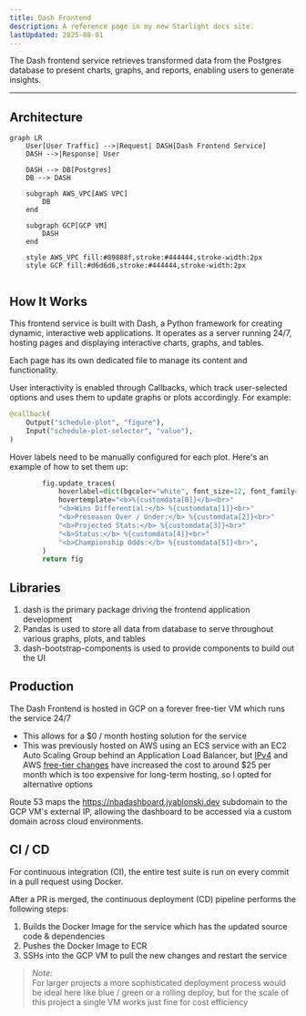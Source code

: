 ```yaml
---
title: Dash Frontend
description: A reference page in my new Starlight docs site.
lastUpdated: 2025-08-01
---
```



The Dash frontend service retrieves transformed data from the Postgres database to present charts, graphs, and reports, enabling users to generate insights.

---

## Architecture

``` mermaid
graph LR
    User[User Traffic] -->|Request| DASH[Dash Frontend Service]
    DASH -->|Response| User

    DASH --> DB[Postgres]
    DB --> DASH

    subgraph AWS_VPC[AWS VPC]
        DB
    end

    subgraph GCP[GCP VM]
        DASH
    end

    style AWS_VPC fill:#89888f,stroke:#444444,stroke-width:2px
    style GCP fill:#d6d6d6,stroke:#444444,stroke-width:2px


```

## How It Works

This frontend service is built with Dash, a Python framework for creating dynamic, interactive web applications. It operates as a server running 24/7, hosting pages and displaying interactive charts, graphs, and tables.

Each page has its own dedicated file to manage its content and functionality.

User interactivity is enabled through Callbacks, which track user-selected options and uses them to update graphs or plots accordingly. For example:

``` py
@callback(
    Output("schedule-plot", "figure"),
    Input("schedule-plot-selector", "value"),
)
```

Hover labels need to be manually configured for each plot. Here's an example of how to set them up:

``` py
        fig.update_traces(
            hoverlabel=dict(bgcolor="white", font_size=12, font_family="Rockwell"),
            hovertemplate="<b>%{customdata[0]}</b><br>"
            "<b>Wins Differential:</b> %{customdata[1]}<br>"
            "<b>Preseason Over / Under:</b> %{customdata[2]}<br>"
            "<b>Projected Stats:</b> %{customdata[3]}<br>"
            "<b>Status:</b> %{customdata[4]}<br>"
            "<b>Championship Odds:</b> %{customdata[5]}<br>",
        )
        return fig
```

## Libraries

1. dash is the primary package driving the frontend application development
2. Pandas is used to store all data from database to serve throughout various graphs, plots, and tables
3. dash-bootstrap-components is used to provide components to build out the UI

## Production

The Dash Frontend is hosted in GCP on a forever free-tier VM which runs the service 24/7

- This allows for a $0 / month hosting solution for the service
- This was previously hosted on AWS using an ECS service with an EC2 Auto Scaling Group behind an Application Load Balancer, but [IPv4](https://aws.amazon.com/about-aws/whats-new/2024/02/aws-free-tier-750-hours-free-public-ipv4-addresses/) and AWS [free-tier changes](https://aws.amazon.com/about-aws/whats-new/2025/07/aws-free-tier-credits-month-free-plan/) have increased the cost to around $25 per month which is too expensive for long-term hosting, so I opted for alternative options

Route 53 maps the https://nbadashboard.jyablonski.dev subdomain to the GCP VM's external IP, allowing the dashboard to be accessed via a custom domain across cloud environments.

## CI / CD

For continuous integration (CI), the entire test suite is run on every commit in a pull request using Docker.

After a PR is merged, the continuous deployment (CD) pipeline performs the following steps:

1. Builds the Docker Image for the service which has the updated source code & dependencies
2. Pushes the Docker Image to ECR
3. SSHs into the GCP VM to pull the new changes and restart the service

> _Note:_  
For larger projects a more sophisticated deployment process would be ideal here like blue / green or a rolling deploy, but for the scale of this project a single VM works just fine for cost efficiency